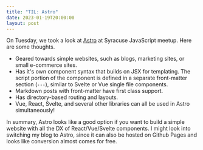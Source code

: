 ```yaml
---
title: "TIL: Astro"
date: 2023-01-19T20:00:00
layout: post
---
```


On Tuesday, we took a look at [Astro](https://astro.build/) at Syracuse JavaScript meetup. Here are some thoughts.
- Geared towards simple websites, such as blogs, marketing sites, or small e-commerce sites.
- Has it's own component syntax that builds on JSX for templating. The script portion of the component
is defined in a separate front-matter section (`---`), similar to Svelte or Vue single file components.
- Markdown posts with front-matter have first class support.
- Has directory-based routing and layouts.
- Vue, React, Svelte, and several other libraries can all be used in Astro simultaneously!

In summary, Astro looks like a good option if you want to build a simple website with all the DX of React/Vue/Svelte components. I might look into switching my blog to Astro, since it can also be hosted on Github Pages and looks like conversion almost comes for free.
